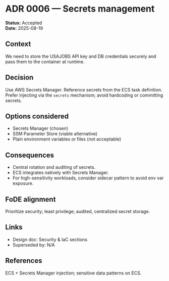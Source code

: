 # ADR 0006 — Secrets management

**Status:** Accepted  
**Date:** 2025-08-19  

## Context

We need to store the USAJOBS API key and DB credentials securely and pass them to the container at runtime.

## Decision

Use AWS Secrets Manager. Reference secrets from the ECS task definition. Prefer injecting via the `secrets` mechanism; avoid hardcoding or committing secrets.

## Options considered

- Secrets Manager (chosen)
- SSM Parameter Store (viable alternative)
- Plain environment variables or files (not acceptable)

## Consequences

- Central rotation and auditing of secrets.
- ECS integrates natively with Secrets Manager.
- For high-sensitivity workloads, consider sidecar pattern to avoid env var exposure.

## FoDE alignment

Prioritize security; least privilege; audited, centralized secret storage.

## Links

- Design doc: Security & IaC sections
- Superseded by: N/A

## References

ECS + Secrets Manager injection; sensitive data patterns on ECS.
